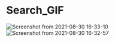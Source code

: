 # Search_GIF

![Screenshot from 2021-08-30 16-33-10](https://user-images.githubusercontent.com/71354731/131394686-95fb9c89-3824-4ea5-8b44-534262c0f09b.png)
![Screenshot from 2021-08-30 16-32-57](https://user-images.githubusercontent.com/71354731/131394689-8c6a2ab8-7c5b-4eb9-a078-a72a2c26a79a.png)
